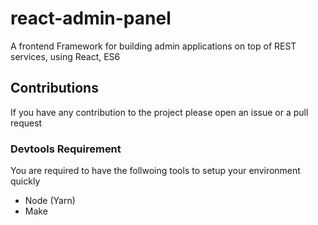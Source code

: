 # react-admin-panel

A frontend Framework for building admin applications on top of REST services, using React, ES6

## Contributions
If you have any contribution to the project please open an issue or a pull request

### Devtools Requirement
You are required to have the follwoing tools to setup your environment quickly

* Node (Yarn)
* Make